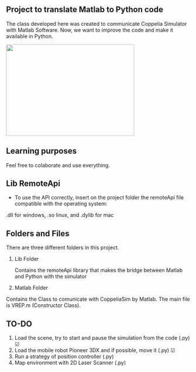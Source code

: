 ## Project to translate Matlab to Python code

The class developed here was created to communicate
Coppelia Simulator with Matlab Software. Now, we
want to improve the code and make it available in Python.

<img src="https://media.giphy.com/media/dU0jVmU13fQuDCmntQ/giphy.gif" height="250" width="350">

## Learning purposes

Feel free to colaborate and use everything.


## Lib RemoteApi

- To use the API correctly, insert on the project folder the remoteApi file compatible with the operating system: 

.dll for windows, .so linux, and .dylib for mac 

## Folders and Files

There are three different folders in this project.

1. Lib Folder

    Contains the remoteApi library that makes the bridge between Matlab and Python with the simulator

2. Matlab Folder

Contains the Class to comunicate with CoppeliaSim by Matlab. The main file is VREP.m (Constructor Class).

## TO-DO

1. Load the scene, try to start and pause the simulation from the code (.py) ☑
2. Load the mobile robot Pioneer 3DX and if possible, move it (.py) ☑
3. Run a strategy of position controller (.py)
4. Map environment with 2D Laser Scanner (.py)
